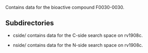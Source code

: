 Contains data for the bioactive compound F0030-0030.

## Subdirectories

- cside/ contains data for the C-side search space on rv1908c.

- nside/ contains data for the N-side search space on rv1908c.

